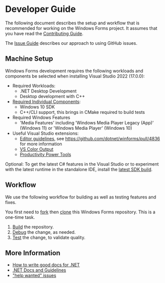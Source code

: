 # Developer Guide

The following document describes the setup and workflow that is recommended for working on the Windows Forms project. It assumes that you have read the [Contributing Guide](../CONTRIBUTING.md).

The [Issue Guide](issue-guide.md) describes our approach to using GitHub issues.

## Machine Setup

Windows Forms development requires the following workloads and components be selected when installing Visual Studio 2022 (17.0.0):

* Required Workloads:
  * .NET Desktop Development
  * Desktop development with C++
* [Required Individual Components][required-individual-components]:
  * Windows 10 SDK
  * C++/CLI support, this brings in CMake required to build tests
* Required Windows Features
  * 'Media Features' including 'Windows Media Player Legacy (App)' (Windows 11) or 'Windows Media Player' (Windows 10) 
* Useful Visual Studio extensions:  
  * [Editor guidelines](https://marketplace.dev.azure.com/items?itemName=PaulHarrington.EditorGuidelines), see https://github.com/dotnet/winforms/pull/4836 for more information
  * [VS Color Output](https://marketplace.dev.azure.com/items?itemName=MikeWard-AnnArbor.VSColorOutput64)
  * [Productivity Power Tools](https://marketplace.dev.azure.com/items?itemName=VisualStudioPlatformTeam.ProductivityPowerPack2022)
 
Optional: To get the latest C# features in the Visual Studio or to experiment with the latest runtime in the standalone IDE, install the [latest SDK build](https://github.com/dotnet/dotnet/blob/main/docs/builds-table.md).

## Workflow

We use the following workflow for building as well as testing features and fixes.

You first need to [fork][fork] then [clone][clone] this Windows Forms repository. This is a one-time task.

1. [Build](building.md) the repository.
2. [Debug](debugging.md) the change, as needed.
3. [Test](testing.md) the change, to validate quality.

## More Information

* [How to write good docs for .NET](https://review.docs.microsoft.com/help/contribute-ref/how-to-write-net-docs?branch=main)
* [.NET Docs and Guidelines][net-runtime-instructions]
* ["help wanted" issues][help wanted]

[comment]: <> (URI Links)

[net-runtime-instructions]: https://github.com/dotnet/runtime/tree/master/docs
[fork]: https://guides.github.com/activities/forking/
[clone]: https://www.git-scm.com/docs/git-clone
[help wanted]: https://github.com/dotnet/winforms/issues?q=is%3Aopen+is%3Aissue+label%3A"help%20wanted"
[chocolatey]: https://chocolatey.org/
[cmake-download]: https://cmake.org/download/
[required-individual-components]: ../WinForms.vsconfig
